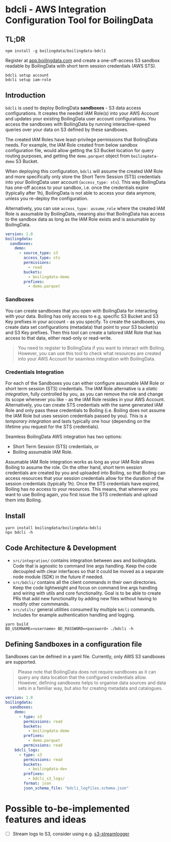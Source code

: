 # bdcli - AWS Integration Configuration Tool for BoilingData

## TL;DR

```shell
npm install -g boilingdata/boilingdata-bdcli
```

Register at [app.boiilngdata.com](https://app.boilingdata.com) and create a one-off-access S3 sandbox readable by BoilingData with short term session credentials (AWS STS).

```shell
bdcli setup account
bdcli setup iam-role
```

## Introduction

`bdcli` is used to deploy BoilingData **sandboxes** - S3 data access configurations. It creates the needed IAM Role(s) into your AWS Account and updates your existing BoilingData user account configurations. You access the sandboxes with BoilingData by running interactive-speed queries over your data on S3 defined by these sandboxes.

The created IAM Roles have least-privilege permissions that BoilingData needs. For example, the IAM Role created from below sandbox configuration file, would allow getting the S3 Bucket location for query routing purposes, and getting the `demo.parquet` object from `boilingdata-demo` S3 Bucket.

When deploying this configuration, `bdcli` will assume the created IAM Role and more specifically only store the Short Term Session (STS) credentials into your BoilingData user account (`access_type: sts`). This way BoilingData has one-off access to your sandbox, i.e. once the credentials expire (typically after 1h), BoilingData is not able to access your data anymore, unless you re-deploy the configuration.

Alternatively, you can use `access_type: assume_role` where the created IAM Role is assumable by BoilingData, meaning also that BoilingData has access to the sandbox data as long as the IAM Role exists and is assumable by BoilingData.

```yaml
version: 1.0
boilingdata:
  sandboxes:
    demo:
      - source_type: s3
        access_type: sts
        permissions:
          - read
        buckets:
          - boilingdata-demo
        prefixes:
          - demo.parquet
```

### Sandboxes

You can create sandboxes that you open with BoilingData for interacting with your data. Boiling has only access to e.g. specific S3 Bucket and S3 Key prefixes in your account - as you specify. To create the sandboxes, you create data set configurations (metadata) that point to your S3 bucket(s) and S3 Key prefixes. Then this tool can create a tailored IAM Role that has access to that data, either read-only or read-write.

> You need to register to BoilingData if you want to interact with Boiling. However, you can use this tool to check what resources are created into your AWS Account for seamless integration with BoilingData.

### Credentials Integration

For each of the Sandboxes you can either configure assumable IAM Role or short term session (STS) credentials. The IAM Role alternative is a _static integration_, fully controlled by you, as you can remove the role and change its scope whenever you like - as the IAM Role resides in your AWS Account. Alternatively, you can create STS credentials with the same generated IAM Role and only pass these credentials to Boiling (i.e. Boiling does not assume the IAM Role but uses session credentials passed by you). This is a _temporary integration_ and lasts typically one hour (depending on the lifetime you request for the STS credentials).

Seamless BoilingData AWS integration has two options:

- Short Term Session (STS) credentials, or
- Boiling assumable IAM Role.

Assumable IAM Role integration works as long as your IAM Role allows Boiling to assume the role. On the other hand, short term session credentials are created by you and uploaded into Boiling, so that Boiling can access resources that your session credentials allow for the duration of the session credentials (typically 1h). Once the STS credentials have expired, Boiling has no access to your resources. This means, that whenever you want to use Boiling again, you first issue the STS credentials and upload them into Boiling.

## Install

```shell
yarn install boilingdata/boilingdata-bdcli
npx bdcli -h
```

## Code Architecture & Development

- `src/integration/` contains integration between aws and boilingdata. Code that is agnostic to command line args handling. Keep the code decoupled with clear interfaces so that it could be moved as a separate node module (SDK) in the future if needed.
- `src/bdcli/` contains all the client commands in their own directories. Keep the code lightweight and focus on command line args handling and wiring with utils and core functionality. Goal is to be able to create PRs that add new functionality by adding new files without having to modify other commmands.
- `src/utils/` general utilities consumed by multiple `bdcli` commands. Includes for example authentication handling and logging.

```shell
yarn build
BD_USERNAME=<username> BD_PASSWORD=<password> ./bdcli -h
```

## Defining Sandboxes in a configuration file

Sandboxes can be defined in a yaml file. Currently, only AWS S3 sandboxes are supported.

> Please note that BoilingData does not require sandboxes as it can query any data location that the configured credentials allow. However, defining sandboxes helps to organise data sources and data sets in a familiar way, but also for creating metadata and catalogues.

```yaml
version: 1.0
boilingdata:
  sandboxes:
    demo:
      - type: s3
        permissions: read
        buckets:
          - boilingdata-demo
        prefixes:
          - demo.parquet
        permissions: read
    bdcli_logs:
      - type: s3
        permissions: read
        buckets:
          - boilingdata-dev
        prefixes:
          - bdcli_s3_logs/
        format: json
        json_schema_file: "bdcli_logfiles.schema.json"
```

# Possible to-be-implemented features and ideas

- [ ] Stream logs to S3, consider using e.g. [s3-streamlogger](https://github.com/Coggle/s3-streamlogger)
